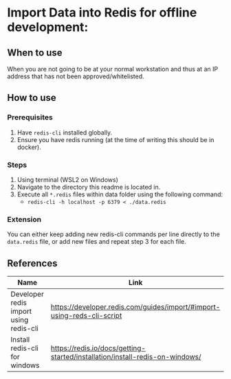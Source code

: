 # Import Data into Redis for offline development:

## When to use

When you are not going to be at your normal workstation and thus at an IP address that has not been approved/whitelisted.

## How to use

### Prerequisites

1. Have `redis-cli` installed globally.
2. Ensure you have redis running (at the time of writing this should be in docker).

### Steps

1. Using terminal (WSL2 on Windows)
2. Navigate to the directory this readme is located in.
3. Execute all `*.redis` files within data folder using the following command:
    - `redis-cli -h localhost -p 6379 < ./data.redis`

### Extension

You can either keep adding new redis-cli commands per line directly to the `data.redis` file, or add new files and repeat step 3 for each file.

## References

| Name                                   | Link                                                                         |
| -------------------------------------- | ---------------------------------------------------------------------------- |
| Developer redis import using redis-cli | https://developer.redis.com/guides/import/#import-using-reds-cli-script      |
| Install redis-cli for windows          | https://redis.io/docs/getting-started/installation/install-redis-on-windows/ |
